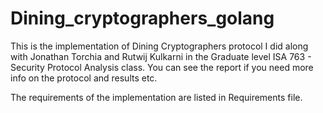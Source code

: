 # Dining_cryptographers_golang
This is the implementation of Dining Cryptographers protocol I did along with Jonathan Torchia and Rutwij Kulkarni in the Graduate level ISA 763 - Security Protocol Analysis class. You can see the report if you need more info on the protocol and results etc.

The requirements of the implementation are listed in Requirements file.
